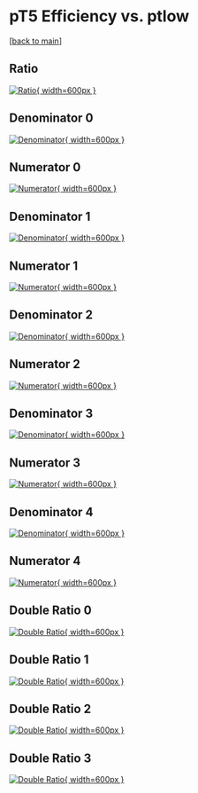 # pT5 Efficiency vs. ptlow

[[back to main](./)]



## Ratio

[![Ratio](../mtv/var/pT5_loweta_321_1_eff_ptlow.png){ width=600px }](../mtv/var/pT5_loweta_321_1_eff_ptlow.pdf)

## Denominator 0

[![Denominator](../mtv/den/pT5_loweta_321_1_eff_ptlow_den0.png){ width=600px }](../mtv/den/pT5_loweta_321_1_eff_ptlow_den0.pdf)

## Numerator 0

[![Numerator](../mtv/num/pT5_loweta_321_1_eff_ptlow_num0.png){ width=600px }](../mtv/num/pT5_loweta_321_1_eff_ptlow_num0.pdf)

## Denominator 1

[![Denominator](../mtv/den/pT5_loweta_321_1_eff_ptlow_den1.png){ width=600px }](../mtv/den/pT5_loweta_321_1_eff_ptlow_den1.pdf)

## Numerator 1

[![Numerator](../mtv/num/pT5_loweta_321_1_eff_ptlow_num1.png){ width=600px }](../mtv/num/pT5_loweta_321_1_eff_ptlow_num1.pdf)

## Denominator 2

[![Denominator](../mtv/den/pT5_loweta_321_1_eff_ptlow_den2.png){ width=600px }](../mtv/den/pT5_loweta_321_1_eff_ptlow_den2.pdf)

## Numerator 2

[![Numerator](../mtv/num/pT5_loweta_321_1_eff_ptlow_num2.png){ width=600px }](../mtv/num/pT5_loweta_321_1_eff_ptlow_num2.pdf)

## Denominator 3

[![Denominator](../mtv/den/pT5_loweta_321_1_eff_ptlow_den3.png){ width=600px }](../mtv/den/pT5_loweta_321_1_eff_ptlow_den3.pdf)

## Numerator 3

[![Numerator](../mtv/num/pT5_loweta_321_1_eff_ptlow_num3.png){ width=600px }](../mtv/num/pT5_loweta_321_1_eff_ptlow_num3.pdf)

## Denominator 4

[![Denominator](../mtv/den/pT5_loweta_321_1_eff_ptlow_den4.png){ width=600px }](../mtv/den/pT5_loweta_321_1_eff_ptlow_den4.pdf)

## Numerator 4

[![Numerator](../mtv/num/pT5_loweta_321_1_eff_ptlow_num4.png){ width=600px }](../mtv/num/pT5_loweta_321_1_eff_ptlow_num4.pdf)

## Double Ratio 0

[![Double Ratio](../mtv/ratio/pT5_loweta_321_1_eff_ptlow_ratio0.png){ width=600px }](../mtv/ratio/pT5_loweta_321_1_eff_ptlow_ratio0.pdf)

## Double Ratio 1

[![Double Ratio](../mtv/ratio/pT5_loweta_321_1_eff_ptlow_ratio1.png){ width=600px }](../mtv/ratio/pT5_loweta_321_1_eff_ptlow_ratio1.pdf)

## Double Ratio 2

[![Double Ratio](../mtv/ratio/pT5_loweta_321_1_eff_ptlow_ratio2.png){ width=600px }](../mtv/ratio/pT5_loweta_321_1_eff_ptlow_ratio2.pdf)

## Double Ratio 3

[![Double Ratio](../mtv/ratio/pT5_loweta_321_1_eff_ptlow_ratio3.png){ width=600px }](../mtv/ratio/pT5_loweta_321_1_eff_ptlow_ratio3.pdf)

